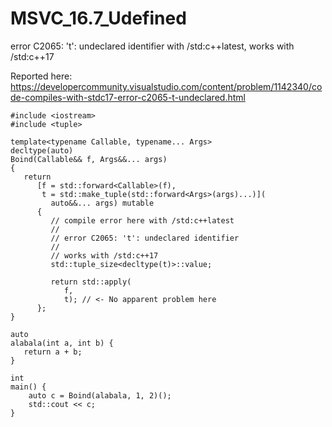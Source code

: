 # MSVC_16.7_Udefined
error C2065: 't': undeclared identifier with /std:c++latest, works with /std:c++17

Reported here:
https://developercommunity.visualstudio.com/content/problem/1142340/code-compiles-with-stdc17-error-c2065-t-undeclared.html

```
#include <iostream>
#include <tuple>

template<typename Callable, typename... Args>
decltype(auto)
Boind(Callable&& f, Args&&... args)
{
   return
      [f = std::forward<Callable>(f),
       t = std::make_tuple(std::forward<Args>(args)...)](
         auto&&... args) mutable
      {
         // compile error here with /std:c++latest
         //
         // error C2065: 't': undeclared identifier
         //
         // works with /std:c++17
         std::tuple_size<decltype(t)>::value;

         return std::apply(
            f,
            t); // <- No apparent problem here
      };
}

auto
alabala(int a, int b) {
   return a + b;
}

int
main() {
    auto c = Boind(alabala, 1, 2)();
    std::cout << c;
}
```
